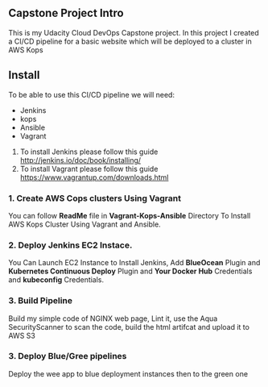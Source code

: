 ## Capstone Project Intro

This is my Udacity Cloud DevOps Capstone project. In this project I created a CI/CD pipeline for a basic website which will be deployed to a cluster in AWS Kops

## Install

To be able to use this CI/CD pipeline we will need:
- Jenkins
- kops
- Ansible
- Vagrant

1. To install Jenkins please follow this guide http://jenkins.io/doc/book/installing/
2. To install Vagrant please follow this guide https://www.vagrantup.com/downloads.html


### 1. Create AWS Cops clusters Using Vagrant

You can follow **ReadMe** file in **Vagrant-Kops-Ansible** Directory To Install AWS Kops Cluster Using Vagrant and Ansible.

### 2. Deploy Jenkins EC2 Instace.

You Can Launch EC2 Instance to Install Jenkins, Add **BlueOcean** Plugin and **Kubernetes Continuous Deploy** Plugin and **Your Docker Hub** Credentials and **kubeconfig** Credentials.

### 3. Build Pipeline

Build my simple code of NGINX web page, Lint it, use the Aqua SecurityScanner to scan the code, build the html artifcat and upload it to AWS S3

### 3. Deploy Blue/Gree pipelines

Deploy the wee app to blue deployment instances then to the green one
